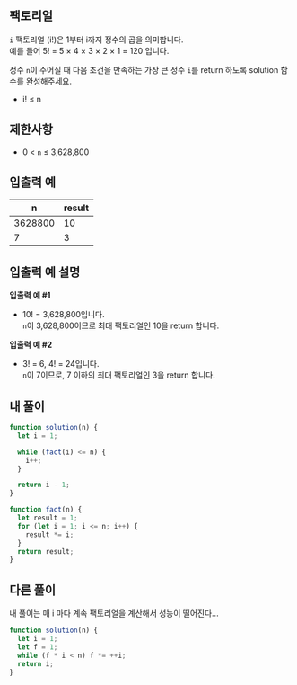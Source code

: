 ## 팩토리얼

`i` 팩토리얼 (i!)은 1부터 i까지 정수의 곱을 의미합니다.  
예를 들어 5! = 5 × 4 × 3 × 2 × 1 = 120 입니다.

정수 `n`이 주어질 때 다음 조건을 만족하는 가장 큰 정수 `i`를 return 하도록 solution 함수를 완성해주세요.

- i! ≤ n

## 제한사항

- 0 < `n` ≤ 3,628,800

## 입출력 예

| n       | result |
| ------- | ------ |
| 3628800 | 10     |
| 7       | 3      |

## 입출력 예 설명

**입출력 예 #1**

- 10! = 3,628,800입니다.  
  `n`이 3,628,800이므로 최대 팩토리얼인 10을 return 합니다.

**입출력 예 #2**

- 3! = 6, 4! = 24입니다.  
  `n`이 7이므로, 7 이하의 최대 팩토리얼인 3을 return 합니다.

## 내 풀이

```js
function solution(n) {
  let i = 1;

  while (fact(i) <= n) {
    i++;
  }

  return i - 1;
}

function fact(n) {
  let result = 1;
  for (let i = 1; i <= n; i++) {
    result *= i;
  }
  return result;
}
```

## 다른 풀이

내 풀이는 매 i 마다 계속 팩토리얼을 계산해서 성능이 떨어진다...

```js
function solution(n) {
  let i = 1;
  let f = 1;
  while (f * i < n) f *= ++i;
  return i;
}
```
